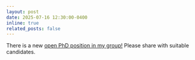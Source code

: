 ```yaml
---
layout: post
date: 2025-07-16 12:30:00-0400
inline: true
related_posts: false
---
```


There is a new [open PhD position in my group!](https://inspirehep.net/jobs/2946387) Please share with suitable candidates.
